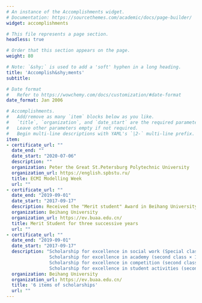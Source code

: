 ```yaml
---
# An instance of the Accomplishments widget.
# Documentation: https://sourcethemes.com/academic/docs/page-builder/
widget: accomplishments

# This file represents a page section.
headless: true

# Order that this section appears on the page.
weight: 80

# Note: `&shy;` is used to add a 'soft' hyphen in a long heading.
title: 'Accomplish&shy;ments'
subtitle:

# Date format
#   Refer to https://wowchemy.com/docs/customization/#date-format
date_format: Jan 2006

# Accomplishments.
#   Add/remove as many `item` blocks below as you like.
#   `title`, `organization`, and `date_start` are the required parameters.
#   Leave other parameters empty if not required.
#   Begin multi-line descriptions with YAML's `|2-` multi-line prefix.
item:
- certificate_url: ""
  date_end: ""
  date_start: "2020-07-06"
  description: ""
  organization: Peter the Great St.Petersburg Polytechnic University
  organization_url: https://english.spbstu.ru/
  title: ECMI Modelling Week
  url: ""
- certificate_url: ""
  date_end: "2019-09-01"
  date_start: "2017-09-17"
  description: Received the "Merit student" Award in Beihang University for three successive years.
  organization: Beihang University
  organization_url: https://ev.buaa.edu.cn/
  title: Merit Student for three successive years
  url: ""
- certificate_url: ""
  date_end: "2019-09-01"
  date_start: "2017-09-17"
  description: "Scholarship for excellence in social work (Special class × 1, first class × 1, second class × 2);
                Scholarship for excellence in academy (second class × 1);
                Scholarship for excellence in competition (second class × 1);
                Scholarship for excellence in student activities (second class × 1)"
  organization: Beihang University
  organization_url: https://ev.buaa.edu.cn/
  title: '6 items of scholarships'
  url: ""
---
```

